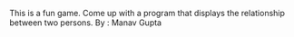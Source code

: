 This is a fun game. Come up with a program that displays the relationship between two persons.
By : Manav Gupta